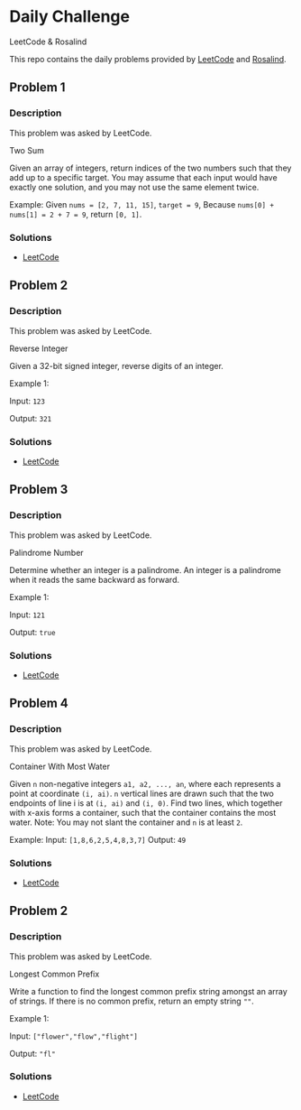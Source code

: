 # Daily Challenge
LeetCode &amp; Rosalind

This repo contains the daily problems provided by [LeetCode](https://leetcode.com/problemset/all/) and [Rosalind](http://rosalind.info/problems/ini1/).


## Problem 1

### Description

This problem was asked by LeetCode.

Two Sum

Given an array of integers, return indices of the two numbers such that they add up to a specific target. You may assume that each input would have exactly one solution, and you may not use the same element twice.

Example:
Given `nums = [2, 7, 11, 15]`, `target = 9`,
Because `nums[0] + nums[1] = 2 + 7 = 9`, return `[0, 1]`.

### Solutions
* [LeetCode](./LeetCode/Problem%201.ipynb)


## Problem 2

### Description

This problem was asked by LeetCode.

Reverse Integer

Given a 32-bit signed integer, reverse digits of an integer.

Example 1:

Input: `123`

Output: `321`


### Solutions
* [LeetCode](./LeetCode/Problem%202.ipynb)


## Problem 3

### Description

This problem was asked by LeetCode.

Palindrome Number

Determine whether an integer is a palindrome. An integer is a palindrome when it reads the same backward as forward.

Example 1:

Input: `121`

Output: `true`

### Solutions
* [LeetCode](./LeetCode/Problem%203.ipynb)


## Problem 4

### Description

This problem was asked by LeetCode.

Container With Most Water

Given `n` non-negative integers `a1, a2, ..., an`,
where each represents a point at coordinate `(i, ai)`. `n` vertical lines are drawn such that the two endpoints of line i is at `(i, ai)` and `(i, 0)`. Find two lines, which together with x-axis forms a container, such that the container contains the most water. Note: You may not slant the container and `n` is at least `2`.

Example:
Input: `[1,8,6,2,5,4,8,3,7]`
Output: `49`

### Solutions
* [LeetCode](./LeetCode/Problem%204.ipynb)


## Problem 2

### Description

This problem was asked by LeetCode.

Longest Common Prefix

Write a function to find the longest common prefix string amongst an array of strings. If there is no common prefix, return an empty string `""`.

Example 1:

Input: `["flower","flow","flight"]`

Output: `"fl"`

### Solutions
* [LeetCode](./LeetCode/Problem%205.ipynb)
